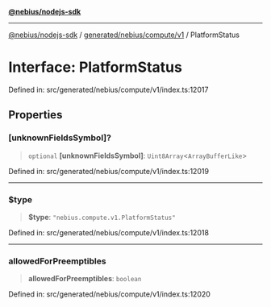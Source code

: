 [**@nebius/nodejs-sdk**](../../../../../README.md)

---

[@nebius/nodejs-sdk](../../../../../README.md) / [generated/nebius/compute/v1](../README.md) / PlatformStatus

# Interface: PlatformStatus

Defined in: src/generated/nebius/compute/v1/index.ts:12017

## Properties

### \[unknownFieldsSymbol\]?

> `optional` **\[unknownFieldsSymbol\]**: `Uint8Array`\<`ArrayBufferLike`\>

Defined in: src/generated/nebius/compute/v1/index.ts:12019

---

### $type

> **$type**: `"nebius.compute.v1.PlatformStatus"`

Defined in: src/generated/nebius/compute/v1/index.ts:12018

---

### allowedForPreemptibles

> **allowedForPreemptibles**: `boolean`

Defined in: src/generated/nebius/compute/v1/index.ts:12020
